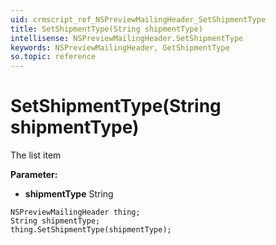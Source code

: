 ```yaml
---
uid: crmscript_ref_NSPreviewMailingHeader_SetShipmentType
title: SetShipmentType(String shipmentType)
intellisense: NSPreviewMailingHeader.SetShipmentType
keywords: NSPreviewMailingHeader, GetShipmentType
so.topic: reference
---
```


# SetShipmentType(String shipmentType)

The list item

**Parameter:** 
* **shipmentType** String

```crmscript
NSPreviewMailingHeader thing;
String shipmentType;
thing.SetShipmentType(shipmentType);
```

